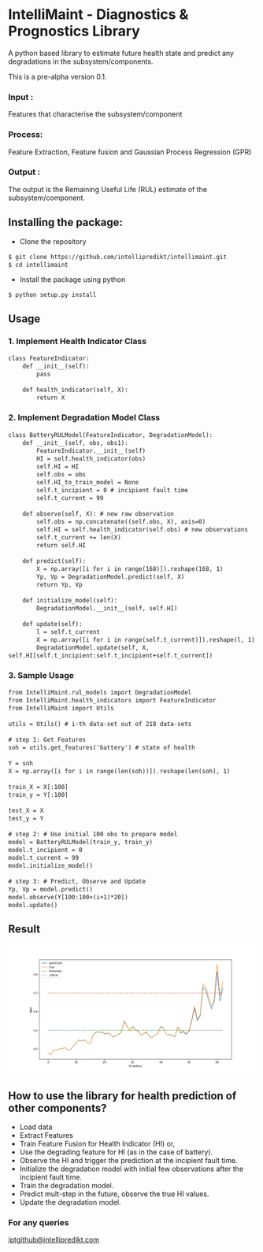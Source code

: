 # IntelliMaint - Diagnostics & Prognostics Library

A python based library to estimate future health state and predict any degradations in the subsystem/components. 

This is a pre-alpha version 0.1.

### Input :  
Features that characterise the subsystem/component 

### Process:  

Feature Extraction, Feature fusion and Gaussian Process Regression (GPR)

### Output :  

The output is the Remaining Useful Life (RUL) estimate of the subsystem/component.

## Installing the package:
- Clone the repository
```
$ git clone https://github.com/intellipredikt/intellimaint.git
$ cd intellimaint
```
- Install the package using python
```
$ python setup.py install
```

## Usage

### 1. Implement Health Indicator Class
```
class FeatureIndicator:
	def __init__(self):
		pass

	def health_indicator(self, X):
		return X
```
### 2. Implement Degradation Model Class
```
class BatteryRULModel(FeatureIndicator, DegradationModel):
	def __init__(self, obs, obs1):
		FeatureIndicator.__init__(self)
		HI = self.health_indicator(obs)
		self.HI = HI
		self.obs = obs
		self.HI_to_train_model = None
		self.t_incipient = 0 # incipient fault time
		self.t_current = 99

	def observe(self, X): # new raw observation
		self.obs = np.concatenate((self.obs, X), axis=0)
		self.HI = self.health_indicator(self.obs) # new observations
		self.t_current += len(X)
		return self.HI

	def predict(self):
		X = np.array([i for i in range(168)]).reshape(168, 1)
		Yp, Vp = DegradationModel.predict(self, X)
		return Yp, Vp

	def initialize_model(self):
		DegradationModel.__init__(self, self.HI)

	def update(self):
		l = self.t_current
		X = np.array([i for i in range(self.t_current)]).reshape(l, 1)
		DegradationModel.update(self, X, self.HI[self.t_incipient:self.t_incipient+self.t_current])

```

### 3. Sample Usage
```
from IntelliMaint.rul_models import DegradationModel
from IntelliMaint.health_indicators import FeatureIndicator
from IntelliMaint import Utils

utils = Utils() # i-th data-set out of 218 data-sets

# step 1: Get Features
soh = utils.get_features('battery') # state of health

Y = soh
X = np.array([i for i in range(len(soh))]).reshape(len(soh), 1)

train_X = X[:100]
train_y = Y[:100]

test_X = X
test_y = Y

# step 2: # Use initial 100 obs to prepare model
model = BatteryRULModel(train_y, train_y) 
model.t_incipient = 0
model.t_current = 99
model.initialize_model()

# step 3: # Predict, Observe and Update
Yp, Vp = model.predict()
model.observe(Y[100:100+(i+1)*20])
model.update()
```
## Result
![Sample Result](images/results.png "RUL Prediction" )

## How to use the library for health prediction of other components?

* Load data
* Extract Features
* Train Feature Fusion for Health Indicator (HI) or,
* Use the degrading feature for HI (as in the case of battery).
* Observe the HI and trigger the prediction at the incipient fault time.
* Initialize the degradation model with initial few observations after the incipient fault time.
* Train the degradation model. 
* Predict mult-step in the future, observe the true HI values.
* Update the degradation model.

### For any queries 
iptgithub@intellipredikt.com

